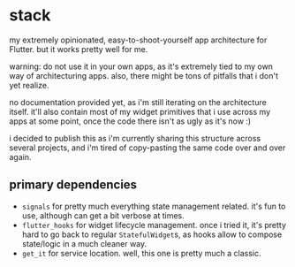 # stack

my extremely opinionated, easy-to-shoot-yourself app architecture for Flutter. but it works pretty well for me.

warning: do not use it in your own apps, as it's extremely tied to my own way of architecturing apps. also, there might be tons of pitfalls that i don't yet realize.

no documentation provided yet, as i'm still iterating on the architecture itself. it'll also contain most of my widget primitives that i use across my apps at some point, once the code there isn't as ugly as it's now :)

i decided to publish this as i'm currently sharing this structure across several projects, and i'm tired of copy-pasting the same code over and over again.

## primary dependencies

- `signals` for pretty much everything state management related. it's fun to use, although can get a bit verbose at times.
- `flutter_hooks` for widget lifecycle management. once i tried it, it's pretty hard to go back to regular `StatefulWidget`s, as hooks allow to compose state/logic in a much cleaner way.
- `get_it` for service location. well, this one is pretty much a classic.
